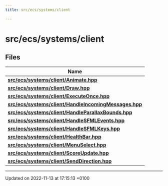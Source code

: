```yaml
---
title: src/ecs/systems/client

---
```


# src/ecs/systems/client



## Files

| Name           |
| -------------- |
| **[src/ecs/systems/client/Animate.hpp](Files/_animate_8hpp.md#file-animate.hpp)**  |
| **[src/ecs/systems/client/Draw.hpp](Files/_draw_8hpp.md#file-draw.hpp)**  |
| **[src/ecs/systems/client/ExecuteOnce.hpp](Files/_execute_once_8hpp.md#file-executeonce.hpp)**  |
| **[src/ecs/systems/client/HandleIncomingMessages.hpp](Files/_handle_incoming_messages_8hpp.md#file-handleincomingmessages.hpp)**  |
| **[src/ecs/systems/client/HandleParallaxBounds.hpp](Files/_handle_parallax_bounds_8hpp.md#file-handleparallaxbounds.hpp)**  |
| **[src/ecs/systems/client/HandleSFMLEvents.hpp](Files/_handle_s_f_m_l_events_8hpp.md#file-handlesfmlevents.hpp)**  |
| **[src/ecs/systems/client/HandleSFMLKeys.hpp](Files/_handle_s_f_m_l_keys_8hpp.md#file-handlesfmlkeys.hpp)**  |
| **[src/ecs/systems/client/HealthBar.hpp](Files/_health_bar_8hpp.md#file-healthbar.hpp)**  |
| **[src/ecs/systems/client/MenuSelect.hpp](Files/_menu_select_8hpp.md#file-menuselect.hpp)**  |
| **[src/ecs/systems/client/ScoreUpdate.hpp](Files/_score_update_8hpp.md#file-scoreupdate.hpp)**  |
| **[src/ecs/systems/client/SendDirection.hpp](Files/_send_direction_8hpp.md#file-senddirection.hpp)**  |






-------------------------------

Updated on 2022-11-13 at 17:15:13 +0100
